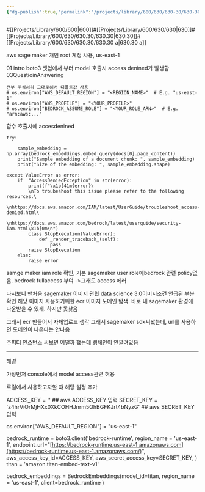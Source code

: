```yaml
---
{"dg-publish":true,"permalink":"/projects/library/600/630/630-30/630-30-a/","noteIcon":"0","created":"2024-01-30T20:06:19.788+09:00","updated":"2024-02-19T10:07:40.303+09:00"}
---
```


#[[Projects/Library/600/600\|600]]#[[Projects/Library/600/630/630\|630]]#[[Projects/Library/600/630/630.30/630.30\|630.30]]#[[Projects/Library/600/630/630.30/630.30 a\|630.30 a]]




aws sage maker 개인 root 계정 사용, us-east-1

01 intro boto3 셋업에서 부터 model 호출시 access denined가 발생함
03QuestioinAnswering
```
전부 주석처리 그대로해서 디폴트값 사용
# os.environ["AWS_DEFAULT_REGION"] = "<REGION_NAME>"  # E.g. "us-east-1"
# os.environ["AWS_PROFILE"] = "<YOUR_PROFILE>"
# os.environ["BEDROCK_ASSUME_ROLE"] = "<YOUR_ROLE_ARN>"  # E.g. "arn:aws:..."
```
함수 호출시에 accesdenined
```
try:
    
    sample_embedding = np.array(bedrock_embeddings.embed_query(docs[0].page_content))
    print("Sample embedding of a document chunk: ", sample_embedding)
    print("Size of the embedding: ", sample_embedding.shape)

except ValueError as error:
    if  "AccessDeniedException" in str(error):
        print(f"\x1b[41m{error}\
        \nTo troubeshoot this issue please refer to the following resources.\
         \nhttps://docs.aws.amazon.com/IAM/latest/UserGuide/troubleshoot_access-denied.html\
         \nhttps://docs.aws.amazon.com/bedrock/latest/userguide/security-iam.html\x1b[0m\n")      
        class StopExecution(ValueError):
            def _render_traceback_(self):
                pass
        raise StopExecution        
    else:
        raise error
```

samge maker iam role 확인, 기본 sagemaker user role에bedrock 관련 policy없음.
bedrock fullaccess 부여
->그래도 access 에러




다시보니 맨처음 sagemaker 이미지 관련 data science 3.0이미지조건 언급된 부분 확인
해당 이미지 사용하기위한 ecr 이미지 도메인 탐색. 바로 내 sagemaker 환경에 다운받을 수 있게.
하지만 못찾음

그래서 ecr 만들어서 자체업로드 생각
그래서 sagemaker sdk써봤는데, url를 사용하면 도메인이 나온다는  안나옴

주피터 인스턴스 써보면 어떨까 했는데 랭체인이 안깔려있음


---


해결

가장먼저 console에서 model access관련 허용

로컬에서 사용하고자할 떄 해당 설정 추가

ACCESS_KEY = '' ## aws ACCESS_KEY 입력
SECRET_KEY = 'z4hrViOrMjHXx0XkCOHHJnrm5QhBGFKJrt4bNyzG' ## aws SECRET_KEY 입력

os.environ["AWS_DEFAULT_REGION"] = "us-east-1" 

bedrock_runtime = boto3.client('bedrock-runtime', 
                               region_name = 'us-east-1', 
                               endpoint_url="[https://bedrock-runtime.us-east-1.amazonaws.com](https://bedrock-runtime.us-east-1.amazonaws.com/)",  
                               aws_access_key_id=ACCESS_KEY,
                               aws_secret_access_key=SECRET_KEY,
                               )
titan = 'amazon.titan-embed-text-v1'

bedrock_embeddings = BedrockEmbeddings(model_id=titan,
                                     region_name = 'us-east-1', 
                                     client=bedrock_runtime
                                     )